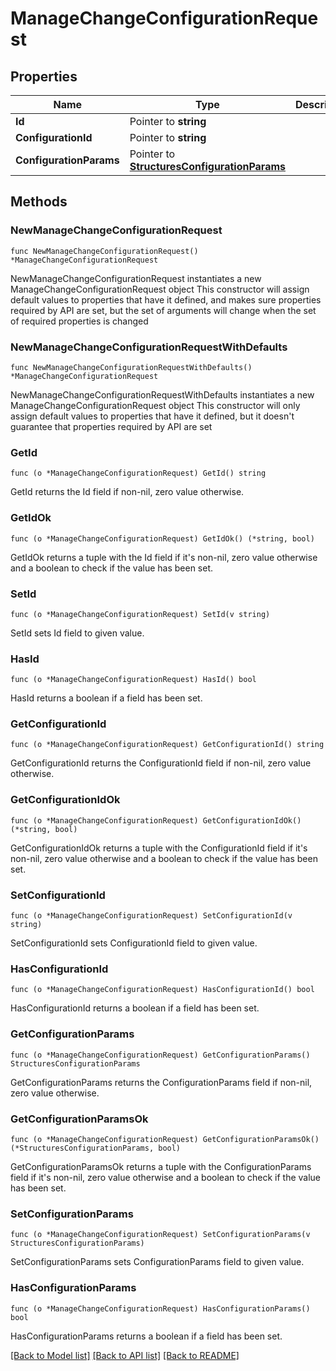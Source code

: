 # ManageChangeConfigurationRequest

## Properties

Name | Type | Description | Notes
------------ | ------------- | ------------- | -------------
**Id** | Pointer to **string** |  | [optional] 
**ConfigurationId** | Pointer to **string** |  | [optional] 
**ConfigurationParams** | Pointer to [**StructuresConfigurationParams**](StructuresConfigurationParams.md) |  | [optional] 

## Methods

### NewManageChangeConfigurationRequest

`func NewManageChangeConfigurationRequest() *ManageChangeConfigurationRequest`

NewManageChangeConfigurationRequest instantiates a new ManageChangeConfigurationRequest object
This constructor will assign default values to properties that have it defined,
and makes sure properties required by API are set, but the set of arguments
will change when the set of required properties is changed

### NewManageChangeConfigurationRequestWithDefaults

`func NewManageChangeConfigurationRequestWithDefaults() *ManageChangeConfigurationRequest`

NewManageChangeConfigurationRequestWithDefaults instantiates a new ManageChangeConfigurationRequest object
This constructor will only assign default values to properties that have it defined,
but it doesn't guarantee that properties required by API are set

### GetId

`func (o *ManageChangeConfigurationRequest) GetId() string`

GetId returns the Id field if non-nil, zero value otherwise.

### GetIdOk

`func (o *ManageChangeConfigurationRequest) GetIdOk() (*string, bool)`

GetIdOk returns a tuple with the Id field if it's non-nil, zero value otherwise
and a boolean to check if the value has been set.

### SetId

`func (o *ManageChangeConfigurationRequest) SetId(v string)`

SetId sets Id field to given value.

### HasId

`func (o *ManageChangeConfigurationRequest) HasId() bool`

HasId returns a boolean if a field has been set.

### GetConfigurationId

`func (o *ManageChangeConfigurationRequest) GetConfigurationId() string`

GetConfigurationId returns the ConfigurationId field if non-nil, zero value otherwise.

### GetConfigurationIdOk

`func (o *ManageChangeConfigurationRequest) GetConfigurationIdOk() (*string, bool)`

GetConfigurationIdOk returns a tuple with the ConfigurationId field if it's non-nil, zero value otherwise
and a boolean to check if the value has been set.

### SetConfigurationId

`func (o *ManageChangeConfigurationRequest) SetConfigurationId(v string)`

SetConfigurationId sets ConfigurationId field to given value.

### HasConfigurationId

`func (o *ManageChangeConfigurationRequest) HasConfigurationId() bool`

HasConfigurationId returns a boolean if a field has been set.

### GetConfigurationParams

`func (o *ManageChangeConfigurationRequest) GetConfigurationParams() StructuresConfigurationParams`

GetConfigurationParams returns the ConfigurationParams field if non-nil, zero value otherwise.

### GetConfigurationParamsOk

`func (o *ManageChangeConfigurationRequest) GetConfigurationParamsOk() (*StructuresConfigurationParams, bool)`

GetConfigurationParamsOk returns a tuple with the ConfigurationParams field if it's non-nil, zero value otherwise
and a boolean to check if the value has been set.

### SetConfigurationParams

`func (o *ManageChangeConfigurationRequest) SetConfigurationParams(v StructuresConfigurationParams)`

SetConfigurationParams sets ConfigurationParams field to given value.

### HasConfigurationParams

`func (o *ManageChangeConfigurationRequest) HasConfigurationParams() bool`

HasConfigurationParams returns a boolean if a field has been set.


[[Back to Model list]](../README.md#documentation-for-models) [[Back to API list]](../README.md#documentation-for-api-endpoints) [[Back to README]](../README.md)


